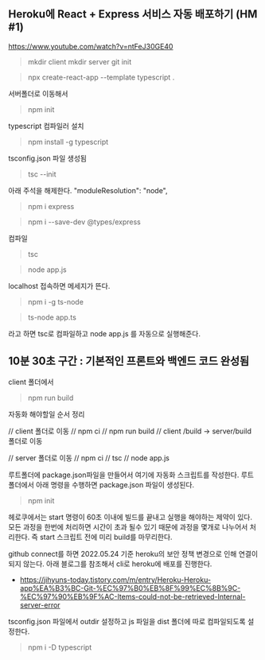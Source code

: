 ## Heroku에 React + Express 서비스 자동 배포하기 (HM #1)

https://www.youtube.com/watch?v=ntFeJ30GE40

> mkdir client
> mkdir server
> git init

> npx create-react-app --template typescript .

서버폴더로 이동해서

> npm init

typescript 컴파일러 설치

> npm install -g typescript

tsconfig.json 파일 생성됨

> tsc --init

아래 주석을 해제한다.
"moduleResolution": "node",

> npm i express

> npm i --save-dev @types/express

컴파일

> tsc

> node app.js

localhost 접속하면 메세지가 뜬다.

> npm i -g ts-node

> ts-node app.ts

라고 하면
tsc로 컴파일하고 node app.js 를 자동으로 실행해준다.

## 10분 30초 구간 : 기본적인 프론트와 백엔드 코드 완성됨

client 폴더에서

> npm run build

자동화 해야할일 순서 정리

// client 폴더로 이동
// npm ci
// npm run build
// client /build -> server/build 폴더로 이동

// server 폴더로 이동
// npm ci
// tsc
// node app.js

루트폴더에 package.json파일을 만들어서 여기에 자동화 스크립트를 작성한다.
루트 폴더에서 아래 명령을 수행하면 package.json 파일이 생성된다.

> npm init

헤로쿠에서는 start 명령이 60초 이내에 빌드를 끝내고 실행을 해야하는 제약이 있다.
모든 과정을 한번에 처리하면 시간이 초과 될수 있기 때문에
과정을 몇개로 나누어서 처리한다. 즉 start 스크립트 전에 미리 build를 마무리한다.

github connect를 하면 2022.05.24 기준 heroku의 보안 정책 변경으로 인해 연결이 되지 않는다.
아래 블로그를 참조해서 cli로 heroku에 배포를 진행한다.

- https://jihyuns-today.tistory.com/m/entry/Heroku-Heroku-app%EA%B3%BC-Git-%EC%97%B0%EB%8F%99%EC%8B%9C-%EC%97%90%EB%9F%AC-Items-could-not-be-retrieved-Internal-server-error

tsconfig.json 파일에서 outdir 설정하고 js 파일을 dist 폴더에 따로 컴파일되도록 설정한다.

> npm i -D typescript
